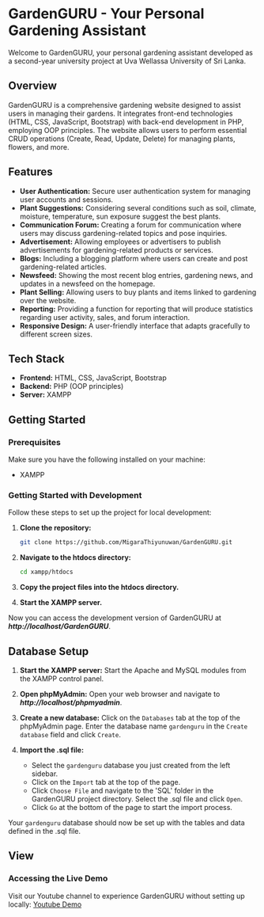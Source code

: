 # GardenGURU - Your Personal Gardening Assistant

Welcome to GardenGURU, your personal gardening assistant developed as a second-year university project at Uva Wellassa University of Sri Lanka.

## Overview

GardenGURU is a comprehensive gardening website designed to assist users in managing their gardens. It integrates front-end technologies (HTML, CSS, JavaScript, Bootstrap) with back-end development in PHP, employing OOP principles. The website allows users to perform essential CRUD operations (Create, Read, Update, Delete) for managing plants, flowers, and more.

## Features

- **User Authentication:** Secure user authentication system for managing user accounts and sessions.
- **Plant Suggestions:** Considering several conditions such as soil, climate, moisture, temperature, sun exposure suggest the best plants.
- **Communication Forum:** Creating a forum for communication where users may discuss gardening-related topics and pose inquiries.
- **Advertisement:** Allowing employees or advertisers to publish advertisements for gardening-related products or services.
- **Blogs:** Including a blogging platform where users can create and post gardening-related articles.
- **Newsfeed:** Showing the most recent blog entries, gardening news, and updates in a newsfeed on the homepage.
- **Plant Selling:** Allowing users to buy plants and items linked to gardening over the website.
- **Reporting:** Providing a function for reporting that will produce statistics regarding user activity, sales, and forum interaction.
- **Responsive Design:** A user-friendly interface that adapts gracefully to different screen sizes.

## Tech Stack

- **Frontend:** HTML, CSS, JavaScript, Bootstrap
- **Backend:** PHP (OOP principles)
- **Server:** XAMPP

## Getting Started

### Prerequisites

Make sure you have the following installed on your machine:

- XAMPP

### Getting Started with Development

Follow these steps to set up the project for local development:

1. **Clone the repository:**
   ```bash
   git clone https://github.com/MigaraThiyunuwan/GardenGURU.git

2. **Navigate to the htdocs directory:**
   ```bash
   cd xampp/htdocs

3. **Copy the project files into the htdocs directory.**

4. **Start the XAMPP server.**

Now you can access the development version of GardenGURU at ***http://localhost/GardenGURU***.

## Database Setup

1. **Start the XAMPP server:** Start the Apache and MySQL modules from the XAMPP control panel.

2. **Open phpMyAdmin:** Open your web browser and navigate to ***http://localhost/phpmyadmin***.

3. **Create a new database:** Click on the `Databases` tab at the top of the phpMyAdmin page. Enter the database name `gardenguru` in the `Create database` field and click `Create`.

4. **Import the .sql file:**

   - Select the `gardenguru` database you just created from the left sidebar.
   - Click on the `Import` tab at the top of the page.
   - Click `Choose File` and navigate to the 'SQL' folder in the GardenGURU project directory. Select the .sql file and click `Open`.
   - Click `Go` at the bottom of the page to start the import process.

Your `gardenguru` database should now be set up with the tables and data defined in the .sql file.

## View
### Accessing the Live Demo
Visit our Youtube channel to experience GardenGURU without setting up locally: [Youtube Demo](https://youtu.be/9VovBPv2RVs)
